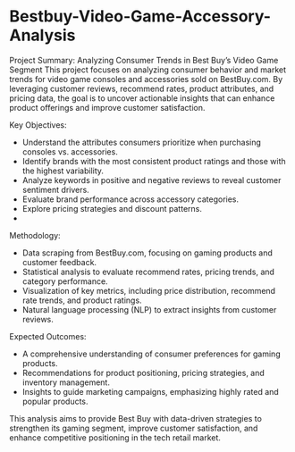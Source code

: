 # Bestbuy-Video-Game-Accessory-Analysis

Project Summary: Analyzing Consumer Trends in Best Buy’s Video Game Segment
This project focuses on analyzing consumer behavior and market trends for video game consoles and accessories sold on BestBuy.com. By leveraging customer reviews, recommend rates, product attributes, and pricing data, the goal is to uncover actionable insights that can enhance product offerings and improve customer satisfaction.

Key Objectives:
- Understand the attributes consumers prioritize when purchasing consoles vs. accessories.
- Identify brands with the most consistent product ratings and those with the highest variability.
- Analyze keywords in positive and negative reviews to reveal customer sentiment drivers.
- Evaluate brand performance across accessory categories.
- Explore pricing strategies and discount patterns.
- 
Methodology:
- Data scraping from BestBuy.com, focusing on gaming products and customer feedback.
- Statistical analysis to evaluate recommend rates, pricing trends, and category performance.
- Visualization of key metrics, including price distribution, recommend rate trends, and product ratings.
- Natural language processing (NLP) to extract insights from customer reviews.

Expected Outcomes:
- A comprehensive understanding of consumer preferences for gaming products.
- Recommendations for product positioning, pricing strategies, and inventory management.
- Insights to guide marketing campaigns, emphasizing highly rated and popular products.

This analysis aims to provide Best Buy with data-driven strategies to strengthen its gaming segment, improve customer satisfaction, and enhance competitive positioning in the tech retail market.
